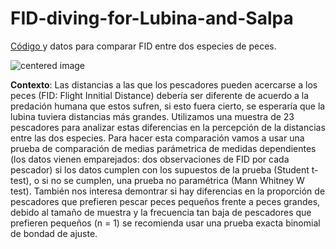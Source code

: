 # FID-diving-for-Lubina-and-Salpa

<a href="https://github.com/norberello/FID-diving-for-Lubina-and-Salpa/blob/main/FID%20peces-paired%20data%20test.ipynb">Código </a> y datos para comparar FID entre dos especies de peces.

<p class="aligncenter">
    <img src="https://external-content.duckduckgo.com/iu/?u=https%3A%2F%2Fpescasubmarinayapnea.com%2Fwp-content%2Fuploads%2F2021%2F01%2FImagen1-696x341.jpg&f=1&nofb=1" alt="centered image"/>
</p>

**Contexto**: Las distancias a las que los pescadores pueden acercarse a los peces (FID: Flight Innitial Distance) debería ser diferente de acuerdo a la predación humana que estos sufren, si esto fuera cierto, se esperaría que la lubina tuviera distancias más grandes. Utilizamos una muestra de 23 pescadores para analizar estas diferencias en la percepción de la distancias entre las dos especies. Para hacer esta comparación vamos a usar una prueba de comparación de medias parámetrica de medidas dependientes (los datos vienen emparejados: dos observaciones de FID por cada pescador) si los datos cumplen con los supuestos de la prueba (Student t-test), o si no se cumplen, una prueba no paramétrica (Mann Whitney W test). También nos interesa demontrar si hay diferencias en la proporción de pescadores que prefieren pescar peces pequeños frente a peces grandes, debido al tamaño de muestra y la frecuencia tan baja de pescadores que prefieren pequeños (n = 1) se recomienda usar una prueba exacta binomial de bondad de ajuste.
